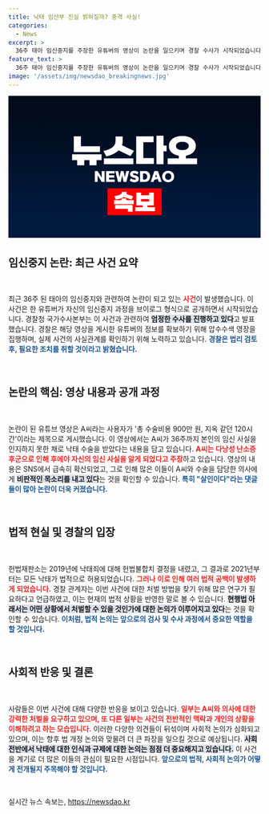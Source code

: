 ```yaml
---
title: 낙태 임산부 진실 밝혀질까? 충격 사실!
categories:
  - News
excerpt: >
  36주 태아 임신중지를 주장한 유튜버의 영상이 논란을 일으키며 경찰 수사가 시작되었습니다. 영상은 단순한 개인 브이로그가 아닌, 법적 판단을 요구하는 심각한 사안으로 번지고 있습니다.
feature_text: >
  36주 태아 임신중지를 주장한 유튜버의 영상이 논란을 일으키며 경찰 수사가 시작되었습니다. 영상은 단순한 개인 브이로그가 아닌, 법적 판단을 요구하는 심각한 사안으로 번지고 있습니다.
image: '/assets/img/newsdao_breakingnews.jpg'
---
```


<p><img src="/assets/img/newsdao_breakingnews.jpg" alt="ranknews 속보" /></p>

<h2 data-ke-size="size26">임신중지 논란: 최근 사건 요약</h2>

<p data-ke-size="size16">&nbsp;</p>

<p>최근 36주 된 태아의 임신중지와 관련하여 논란이 되고 있는 <b><span style="color: #ee2323;">사건</span></b>이 발생했습니다. 이 사건은 한 유튜버가 자신의 임신중지 과정을 브이로그 형식으로 공개하면서 시작되었습니다. 경찰청 국가수사본부는 이 사건과 관련하여 <b><span style="background-color: #21538527;">엄정한 수사를 진행하고 있다</span></b>고 발표했습니다. 경찰은 해당 영상을 게시한 유튜버의 정보를 확보하기 위해 압수수색 영장을 집행하며, 실제 사건의 사실관계를 확인하기 위해 노력하고 있습니다. <b><span style="color: #1a5490;">경찰은 법리 검토 후, 필요한 조치를 취할 것이라고 밝혔습니다.</span></b></p>

<p data-ke-size="size16">&nbsp;</p>

<h2 data-ke-size="size26">논란의 핵심: 영상 내용과 공개 과정</h2>

<p data-ke-size="size16">&nbsp;</p>

<p>논란이 된 유튜브 영상은 A씨라는 사용자가 '총 수술비용 900만 원, 지옥 같던 120시간'이라는 제목으로 게시했습니다. 이 영상에서는 A씨가 36주까지 본인의 임신 사실을 인지하지 못한 채로 낙태 수술을 받았다는 내용을 담고 있습니다. <b><span style="color: #ee2323;">A씨는 다낭성 난소증후군으로 인해 후에야 자신의 임신 사실을 알게 되었다고 주장</span></b>하고 있습니다. 영상의 내용은 SNS에서 급속히 확산되었고, 그로 인해 많은 이들이 A씨와 수술을 담당한 의사에게 <b><span style="background-color: #21538527;">비판적인 목소리를 내고 있다</span></b>는 것을 확인할 수 있습니다. <b><span style="color: #1a5490;">특히 "살인이다"라는 댓글들이 많아 논란이 더욱 커졌습니다.</span></b></p>

<p data-ke-size="size16">&nbsp;</p>

<h2 data-ke-size="size26">법적 현실 및 경찰의 입장</h2>

<p data-ke-size="size16">&nbsp;</p>

<p>헌법재판소는 2019년에 낙태죄에 대해 헌법불합치 결정을 내렸고, 그 결과로 2021년부터는 모든 낙태가 법적으로 허용되었습니다. <b><span style="color: #ee2323;">그러나 이로 인해 여러 법적 공백이 발생하게 되었습니다.</span></b> 경찰 관계자는 이번 사건에 대한 처벌 방법을 찾기 위해 많은 연구가 필요하다고 언급하였고, 이는 현재의 법적 상황을 반영한 말로 볼 수 있습니다. <b><span style="background-color: #21538527;">현행법 아래서는 어떤 상황에서 처벌할 수 있을 것인가에 대한 논의가 이루어지고 있다</span></b>는 것을 확인할 수 있습니다. <b><span style="color: #1a5490;">이처럼, 법적 논의는 앞으로의 검사 및 수사 과정에서 중요한 역할을 할 것입니다.</span></b></p>

<p data-ke-size="size16">&nbsp;</p>

<h2 data-ke-size="size26">사회적 반응 및 결론</h2>

<p data-ke-size="size16">&nbsp;</p>

<p>사람들은 이번 사건에 대해 다양한 반응을 보이고 있습니다. <b><span style="color: #ee2323;">일부는 A씨와 의사에 대한 강력한 처벌을 요구하고 있으며, 또 다른 일부는 사건의 전반적인 맥락과 개인의 상황을 이해하려고 하는 모습입니다.</span></b> 이러한 다양한 의견들이 뒤섞이며 사회적 논의가 심화되고 있으며, 이는 향후 법 개정 논의와 맞물려 더 큰 파장을 일으킬 것으로 예상됩니다. <b><span style="background-color: #21538527;">사회 전반에서 낙태에 대한 인식과 규제에 대한 논의는 점점 더 중요해지고 있습니다.</span></b> 이 사건을 계기로 더 많은 이들의 관심이 필요한 시점입니다. <b><span style="color: #1a5490;">앞으로의 법적, 사회적 논의가 어떻게 전개될지 주목해야 할 것입니다.</span></b> </p>

<p data-ke-size="size16">&nbsp;</p>
실시간 뉴스 속보는, <a href="https://newsdao.kr" rel="dofollow">https://newsdao.kr</a>


